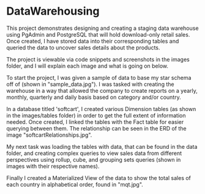 # DataWarehousing
This project demonstrates designing and creating a staging data warehouse using PgAdmin and PostgreSQL that will hold download-only retail sales. Once created, I have stored data into their corresponding tables and queried the data to uncover sales details about the products.

The project is viewable via code snippets and screenshots in the images folder, and I will explain each image and what is going on below.

To start the project, I was given a sample of data to base my star schema off of (shown in "sample_data.jpg"). I was tasked with creating the warehouse in a way that allowed the company to create reports on a yearly, monthly, quarterly and daily basis based on category and/or country. 

In a database titled 'softcart', I created various Dimension tables (as shown in the images/tables folder) in order to get the full extent of information needed. Once created, I linked the tables with the Fact table for easier querying between them. The relationship can be seen in the ERD of the image "softcartRelationships.jpg".

My next task was loading the tables with data, that can be found in the data folder, and creating complex queries to view sales data from different perspectives using rollup, cube, and grouping sets queries (shown in images with their respective names).

Finally I created a Materialized View of the data to show the total sales of each country in alphabetical order, found in "mqt.jpg".